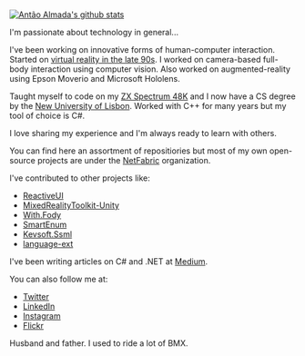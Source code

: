 ### 

[![Antão Almada's github stats](https://github-readme-stats.vercel.app/api?username=aalmada)](https://github.com/anuraghazra/github-readme-stats)

I'm passionate about technology in general...

I've been working on innovative forms of human-computer interaction. Started on [virtual reality in the late 90s](https://dl.acm.org/doi/10.1145/948449.948475). I worked on camera-based full-body interaction using computer vision. Also worked on augmented-reality using Epson Moverio and Microsoft Hololens.

Taught myself to code on my [ZX Spectrum 48K](https://en.wikipedia.org/wiki/ZX_Spectrum) and I now have a CS degree by the [New University of Lisbon](https://www.unl.pt/). Worked with C++ for many years but my tool of choice is C#.

I love sharing my experience and I'm always ready to learn with others.

You can find here an assortment of repositiories but most of my own open-source projects are under the [NetFabric](https://github.com/NetFabric) organization.

I've contributed to other projects like:

- [ReactiveUI](https://github.com/reactiveui/ReactiveUI)
- [MixedRealityToolkit-Unity](https://github.com/microsoft/MixedRealityToolkit-Unity)
- [With.Fody](https://github.com/mikhailshilkov/With.Fody)
- [SmartEnum](https://github.com/ardalis/SmartEnum)
- [Kevsoft.Ssml](https://github.com/kevbite/Kevsoft.Ssml)
- [language-ext](https://github.com/louthy/language-ext)

I've been writing articles on C# and .NET at [Medium](https://medium.com/@antao.almada). 

You can also follow me at:

- [Twitter](https://twitter.com/AntaoAlmada)
- [LinkedIn](https://www.linkedin.com/in/antaoalmada/)
- [Instagram](https://www.instagram.com/antao.almada/)
- [Flickr](https://www.flickr.com/people/aalmada/)

Husband and father. I used to ride a lot of BMX.




<!--
**aalmada/aalmada** is a ✨ _special_ ✨ repository because its `README.md` (this file) appears on your GitHub profile.

Here are some ideas to get you started:

- 🔭 I’m currently working on ...
- 🌱 I’m currently learning ...
- 👯 I’m looking to collaborate on ...
- 🤔 I’m looking for help with ...
- 💬 Ask me about ...
- 📫 How to reach me: ...
- 😄 Pronouns: ...
- ⚡ Fun fact: ...
-->
